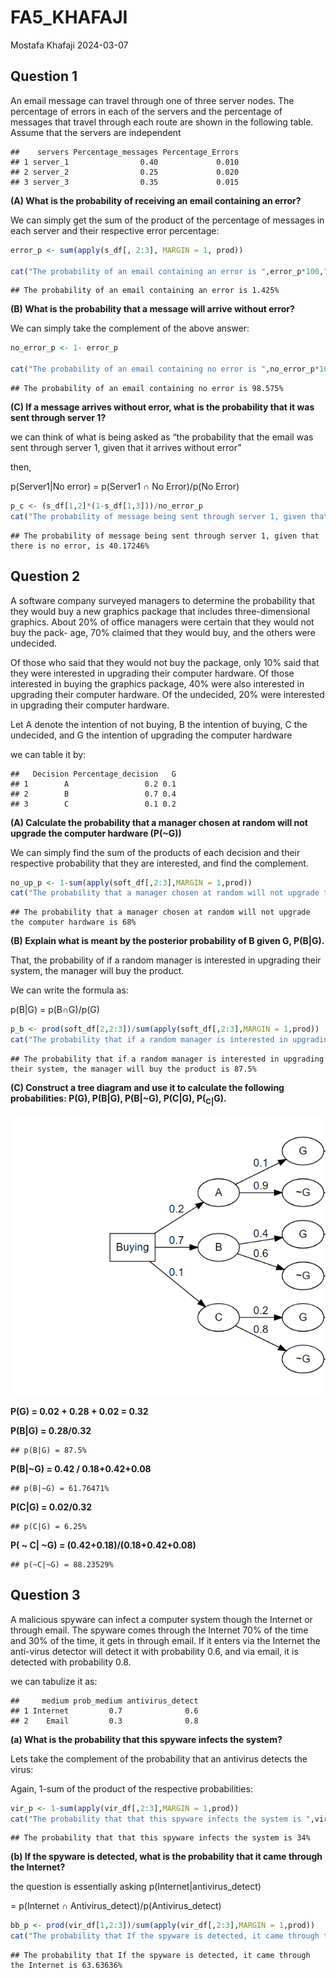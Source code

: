 FA5_KHAFAJI
================
Mostafa Khafaji
2024-03-07

## Question 1

An email message can travel through one of three server nodes. The
percentage of errors in each of the servers and the percentage of
messages that travel through each route are shown in the following
table. Assume that the servers are independent

    ##    servers Percentage_messages Percentage_Errors
    ## 1 server_1                0.40             0.010
    ## 2 server_2                0.25             0.020
    ## 3 server_3                0.35             0.015

**(A) What is the probability of receiving an email containing an
error?**

We can simply get the sum of the product of the percentage of messages
in each server and their respective error percentage:

``` r
error_p <- sum(apply(s_df[, 2:3], MARGIN = 1, prod))

cat("The probability of an email containing an error is ",error_p*100,"%\n\n", sep = "")
```

    ## The probability of an email containing an error is 1.425%

**(B) What is the probability that a message will arrive without
error?**

We can simply take the complement of the above answer:

``` r
no_error_p <- 1- error_p

cat("The probability of an email containing no error is ",no_error_p*100,"%\n\n", sep = "")
```

    ## The probability of an email containing no error is 98.575%

**(C) If a message arrives without error, what is the probability that
it was sent through server 1?**

we can think of what is being asked as “the probability that the email
was sent through server 1, given that it arrives without error”

then,

p(Server1\|No error) = p(Server1 ∩ No Error)/p(No Error)

``` r
p_c <- (s_df[1,2]*(1-s_df[1,3]))/no_error_p
cat("The probability of message being sent through server 1, given that there is no error, is ",p_c*100,"%\n\n", sep = "")
```

    ## The probability of message being sent through server 1, given that there is no error, is 40.17246%

## Question 2

A software company surveyed managers to determine the probability that
they would buy a new graphics package that includes three-dimensional
graphics. About 20% of office managers were certain that they would not
buy the pack- age, 70% claimed that they would buy, and the others were
undecided.

Of those who said that they would not buy the package, only 10% said
that they were interested in upgrading their computer hardware. Of those
interested in buying the graphics package, 40% were also interested in
upgrading their computer hardware. Of the undecided, 20% were interested
in upgrading their computer hardware.

Let A denote the intention of not buying, B the intention of buying, C
the undecided, and G the intention of upgrading the computer hardware

we can table it by:

    ##   Decision Percentage_decision   G
    ## 1        A                 0.2 0.1
    ## 2        B                 0.7 0.4
    ## 3        C                 0.1 0.2

**(A) Calculate the probability that a manager chosen at random will not
upgrade the computer hardware (P(~G))**

We can simply find the sum of the products of each decision and their
respective probability that they are interested, and find the
complement.

``` r
no_up_p <- 1-sum(apply(soft_df[,2:3],MARGIN = 1,prod))
cat("The probability that a manager chosen at random will not upgrade the computer hardware is ",no_up_p*100,"%\n\n", sep = "")
```

    ## The probability that a manager chosen at random will not upgrade the computer hardware is 68%

**(B) Explain what is meant by the posterior probability of B given G,
P(B\|G).**

That, the probability of if a random manager is interested in upgrading
their system, the manager will buy the product.

We can write the formula as:

p(B\|G) = p(B∩G)/p(G)

``` r
p_b <- prod(soft_df[2,2:3])/sum(apply(soft_df[,2:3],MARGIN = 1,prod))
cat("The probability that if a random manager is interested in upgrading their system, the manager will buy the product is ",p_b*100,"%\n\n", sep = "")
```

    ## The probability that if a random manager is interested in upgrading their system, the manager will buy the product is 87.5%

**(C) Construct a tree diagram and use it to calculate the following
probabilities: P(G), P(B\|G), P(B\|~G), P(C\|G), P(<sub>C\|</sub>G).**

![](FA5_KHAFAJI_files/figure-gfm/tree-1.png)<!-- -->

**P(G) = 0.02 + 0.28 + 0.02 = 0.32**

**P(B\|G) = 0.28/0.32**

    ## p(B|G) = 87.5%

**P(B\|~G) = 0.42 / 0.18+0.42+0.08**

    ## p(B|~G) = 61.76471%

**P(C\|G) = 0.02/0.32**

    ## p(C|G) = 6.25%

**P( ~ C\| ~G) = (0.42+0.18)/(0.18+0.42+0.08)**

    ## p(~C|~G) = 88.23529%

## Question 3

A malicious spyware can infect a computer system though the Internet or
through email. The spyware comes through the Internet 70% of the time
and 30% of the time, it gets in through email. If it enters via the
Internet the anti-virus detector will detect it with probability 0.6,
and via email, it is detected with probability 0.8.

we can tabulize it as:

    ##     medium prob_medium antivirus_detect
    ## 1 Internet         0.7              0.6
    ## 2    Email         0.3              0.8

**(a) What is the probability that this spyware infects the system?**

Lets take the complement of the probability that an antivirus detects
the virus:

Again, 1-sum of the product of the respective probabilities:

``` r
vir_p <- 1-sum(apply(vir_df[,2:3],MARGIN = 1,prod))
cat("The probability that that this spyware infects the system is ",vir_p*100,"%\n\n", sep = "")
```

    ## The probability that that this spyware infects the system is 34%

**(b) If the spyware is detected, what is the probability that it came
through the Internet?**

the question is essentially asking p(Internet\|antivirus_detect)

= p(Internet ∩ Antivirus_detect)/p(Antivirus_detect)

``` r
bb_p <- prod(vir_df[1,2:3])/sum(apply(vir_df[,2:3],MARGIN = 1,prod))
cat("The probability that If the spyware is detected, it came through the Internet is ",bb_p*100,"%\n\n", sep = "")
```

    ## The probability that If the spyware is detected, it came through the Internet is 63.63636%
